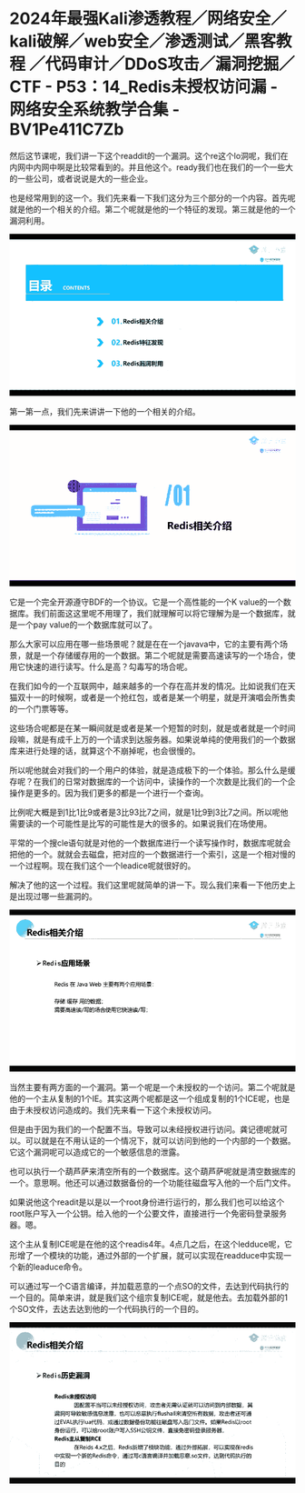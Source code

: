 # 2024年最强Kali渗透教程／网络安全／kali破解／web安全／渗透测试／黑客教程 ／代码审计／DDoS攻击／漏洞挖掘／CTF - P53：14_Redis未授权访问漏 - 网络安全系统教学合集 - BV1Pe411C7Zb

然后这节课呢，我们讲一下这个readdit的一个漏洞。这个re这个lo洞呢，我们在内网中内网中啊是比较常看到的。并且他这个。ready我们也在我们的一个一些大的一些公司，或者说说是大的一些企业。

也是经常用到的这一个。我们先来看一下我们这分为三个部分的一个内容。首先呢就是他的一个相关的介绍。第二个呢就是他的一个特征的发现。第三就是他的一个漏洞利用。



![](img/1c8a26d19335fddc9244940832a26602_1.png)

第一第一点，我们先来讲讲一下他的一个相关的介绍。

![](img/1c8a26d19335fddc9244940832a26602_3.png)

它是一个完全开源遵守BDF的一个协议。它是一个高性能的一个K value的一个数据库。我们前面这这里呢不用理了，我们就理解可以将它理解为是一个数据库，就是一个pay value的一个数据库就可以了。

那么大家可以应用在哪一些场景呢？就是在在一个javava中，它的主要有两个场景，就是一个存储缓存用的一个数据。第二个呢就是需要高速读写的一个场合，使用它快速的进行读写。什么是高？勾毒写的场合呢。

在我们如今的一个互联网中，越来越多的一个存在高并发的情况。比如说我们在天猫双十一的时候啊，或者是一个抢红包，或者是某一个明星，就是开演唱会所售卖的一个门票等等。

这些场合呢都是在某一瞬间就是或者是某一个短暂的时刻，就是或者就是一个时间段嘛，就是有成千上万的一个请求到达服务器。如果说单纯的使用我们的一个数据库来进行处理的话，就算这个不崩掉呢，也会很慢的。

所以呢他就会对我们的一个用户的体验，就是造成极下的一个体验。那么什么是缓存呢？在我们的日常对数据库的一个访问中，读操作的一个次数是比我们的一个企操作是更多的。因为我们更多的都是一个进行一个查询。

比例呢大概是到1比1比9或者是3比93比7之间，就是1比9到3比7之间。所以呢他需要读的一个可能性是比写的可能性是大的很多的。如果说我们在场使用。

平常的一个搜cle语句就是对他的一个数据库进行一个读写操作时，数据库呢就会把他的一个。就就会去磁盘，把对应的一个数据进行一个索引，这是一个相对慢的一个过程啊。现在我们这个一个leadice呢就很好的。

解决了他的这一个过程。我们这里呢就简单的讲一下。现么我们来看一下他历史上是出现过哪一些漏洞的。

![](img/1c8a26d19335fddc9244940832a26602_5.png)

当然主要有两方面的一个漏洞。第一个呢是一个未授权的一个访问。第二个呢就是他的一个主从复制的1个IE。其实这两个呢都是这一个组成复制的1个ICE呢，也是由于未授权访问造成的。我们先来看一下这个未授权访问。

但是由于因为我们的一个配置不当。导致可以未经授权进行访问。龚记德呢就可以。可以就是在不用认证的一个情况下，就可以访问到他的一个内部的一个数据。它这个漏洞呢可以造成它的一个敏感信息的泄露。

也可以执行一个葫芦萨来清空所有的一个数据库。这个葫芦萨呢就是清空数据库的一个。意思啊。他还可以通过数据备份的一个功能往磁盘写入他的一个后门文件。

如果说他这个readit是以是以一个root身份进行运行的，那么我们也可以给这个root账户写入一个公钥。给入他的一个公要文件，直接进行一个免密码登录服务器。嗯。

这个主从复制ICE呢是在他的这个readis4年。4点几之后，在这个ledduce呢，它形增了一个模块的功能，通过外部的一个扩展，就可以实现在readduce中实现一个新的leaduce命令。

可以通过写一个C语言编译，并加载恶意的一个点SO的文件，去达到代码执行的一个目的。简单来讲，就是我们这个组宗复制ICE呢，就是他去。去加载外部的1个SO文件，去达去达到他的一个代码执行的一个目的。



![](img/1c8a26d19335fddc9244940832a26602_7.png)